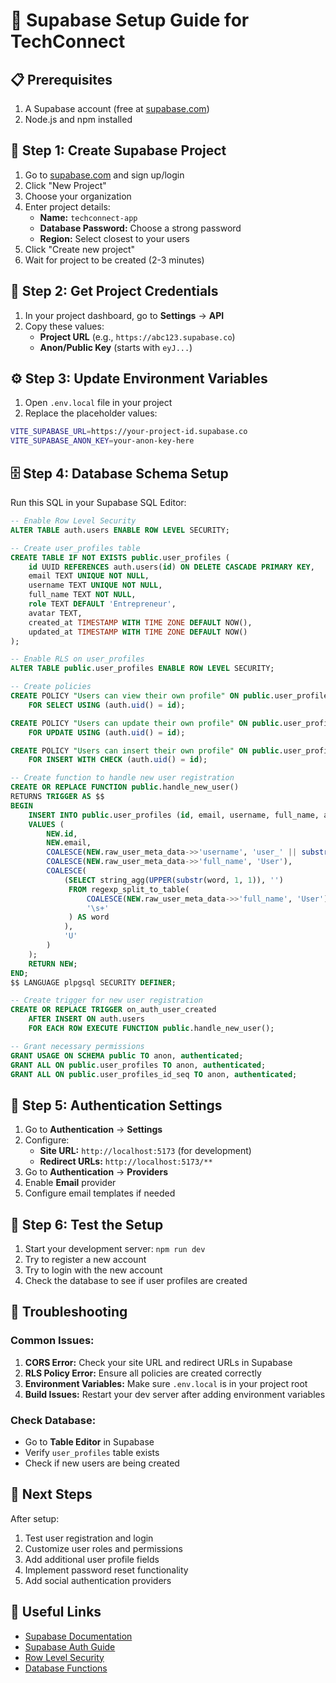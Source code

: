 # 🚀 Supabase Setup Guide for TechConnect

## 📋 Prerequisites
1. A Supabase account (free at [supabase.com](https://supabase.com))
2. Node.js and npm installed

## 🔧 Step 1: Create Supabase Project

1. Go to [supabase.com](https://supabase.com) and sign up/login
2. Click "New Project"
3. Choose your organization
4. Enter project details:
   - **Name:** `techconnect-app`
   - **Database Password:** Choose a strong password
   - **Region:** Select closest to your users
5. Click "Create new project"
6. Wait for project to be created (2-3 minutes)

## 🔑 Step 2: Get Project Credentials

1. In your project dashboard, go to **Settings** → **API**
2. Copy these values:
   - **Project URL** (e.g., `https://abc123.supabase.co`)
   - **Anon/Public Key** (starts with `eyJ...`)

## ⚙️ Step 3: Update Environment Variables

1. Open `.env.local` file in your project
2. Replace the placeholder values:

```bash
VITE_SUPABASE_URL=https://your-project-id.supabase.co
VITE_SUPABASE_ANON_KEY=your-anon-key-here
```

## 🗄️ Step 4: Database Schema Setup

Run this SQL in your Supabase SQL Editor:

```sql
-- Enable Row Level Security
ALTER TABLE auth.users ENABLE ROW LEVEL SECURITY;

-- Create user_profiles table
CREATE TABLE IF NOT EXISTS public.user_profiles (
    id UUID REFERENCES auth.users(id) ON DELETE CASCADE PRIMARY KEY,
    email TEXT UNIQUE NOT NULL,
    username TEXT UNIQUE NOT NULL,
    full_name TEXT NOT NULL,
    role TEXT DEFAULT 'Entrepreneur',
    avatar TEXT,
    created_at TIMESTAMP WITH TIME ZONE DEFAULT NOW(),
    updated_at TIMESTAMP WITH TIME ZONE DEFAULT NOW()
);

-- Enable RLS on user_profiles
ALTER TABLE public.user_profiles ENABLE ROW LEVEL SECURITY;

-- Create policies
CREATE POLICY "Users can view their own profile" ON public.user_profiles
    FOR SELECT USING (auth.uid() = id);

CREATE POLICY "Users can update their own profile" ON public.user_profiles
    FOR UPDATE USING (auth.uid() = id);

CREATE POLICY "Users can insert their own profile" ON public.user_profiles
    FOR INSERT WITH CHECK (auth.uid() = id);

-- Create function to handle new user registration
CREATE OR REPLACE FUNCTION public.handle_new_user()
RETURNS TRIGGER AS $$
BEGIN
    INSERT INTO public.user_profiles (id, email, username, full_name, avatar)
    VALUES (
        NEW.id,
        NEW.email,
        COALESCE(NEW.raw_user_meta_data->>'username', 'user_' || substr(NEW.id::text, 1, 8)),
        COALESCE(NEW.raw_user_meta_data->>'full_name', 'User'),
        COALESCE(
            (SELECT string_agg(UPPER(substr(word, 1, 1)), '') 
             FROM regexp_split_to_table(
                 COALESCE(NEW.raw_user_meta_data->>'full_name', 'User'), 
                 '\s+'
             ) AS word
            ), 
            'U'
        )
    );
    RETURN NEW;
END;
$$ LANGUAGE plpgsql SECURITY DEFINER;

-- Create trigger for new user registration
CREATE OR REPLACE TRIGGER on_auth_user_created
    AFTER INSERT ON auth.users
    FOR EACH ROW EXECUTE FUNCTION public.handle_new_user();

-- Grant necessary permissions
GRANT USAGE ON SCHEMA public TO anon, authenticated;
GRANT ALL ON public.user_profiles TO anon, authenticated;
GRANT ALL ON public.user_profiles_id_seq TO anon, authenticated;
```

## 🔐 Step 5: Authentication Settings

1. Go to **Authentication** → **Settings**
2. Configure:
   - **Site URL:** `http://localhost:5173` (for development)
   - **Redirect URLs:** `http://localhost:5173/**`
3. Go to **Authentication** → **Providers**
4. Enable **Email** provider
5. Configure email templates if needed

## 🧪 Step 6: Test the Setup

1. Start your development server: `npm run dev`
2. Try to register a new account
3. Try to login with the new account
4. Check the database to see if user profiles are created

## 🚨 Troubleshooting

### Common Issues:
1. **CORS Error:** Check your site URL and redirect URLs in Supabase
2. **RLS Policy Error:** Ensure all policies are created correctly
3. **Environment Variables:** Make sure `.env.local` is in your project root
4. **Build Issues:** Restart your dev server after adding environment variables

### Check Database:
- Go to **Table Editor** in Supabase
- Verify `user_profiles` table exists
- Check if new users are being created

## 📱 Next Steps

After setup:
1. Test user registration and login
2. Customize user roles and permissions
3. Add additional user profile fields
4. Implement password reset functionality
5. Add social authentication providers

## 🔗 Useful Links

- [Supabase Documentation](https://supabase.com/docs)
- [Supabase Auth Guide](https://supabase.com/docs/guides/auth)
- [Row Level Security](https://supabase.com/docs/guides/auth/row-level-security)
- [Database Functions](https://supabase.com/docs/guides/database/functions)
